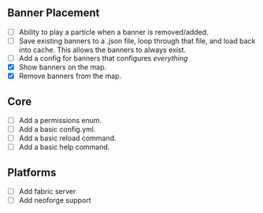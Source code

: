 ## Banner Placement
- [ ] Ability to play a particle when a banner is removed/added.
- [ ] Save existing banners to a .json file, loop through that file, and load back into cache. This allows the banners to always exist.
- [ ] Add a config for banners that configures *everything*
- [X] Show banners on the map.
- [X] Remove banners from the map.

## Core
- [ ] Add a permissions enum.
- [ ] Add a basic config.yml.
- [ ] Add a basic reload command.
- [ ] Add a basic help command.

## Platforms
- [ ] Add fabric server
- [ ] Add neoforge support